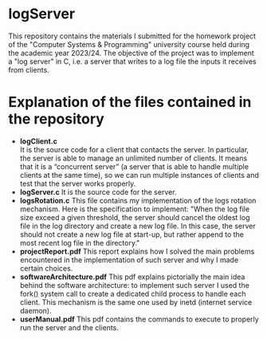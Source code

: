 # logServer
This repository contains the materials I submitted for the homework project of the "Computer Systems & Programming" university course held during the academic year 2023/24.
The objective of the project was to implement a "log server" in C,  i.e. a server that writes to a log file the inputs it receives from clients.

# Explanation of the files contained in the repository
- **logClient.c**<br>
It is the source code for a client that contacts the server. In particular, the server is able to manage an unlimited number of clients. It means that it is a “concurrent server” (a server that is able to handle multiple clients at the same time), so we can run multiple instances of clients and test that the server works properly.
- **logServer.c**
It is the source code for the server.
- **logsRotation.c**
This file contains my implementation of the logs rotation mechanism. Here is the specification to implement: "When the log file size exceed a given threshold, the server should cancel the oldest log file in the log directory and create a new log file. In this case, the server should not create a new log file at start-up, but rather append to the most recent log file in the directory."
- **projectReport.pdf**
This report explains how I solved the main problems encountered in the implementation of such server and why I made certain choices.
- **softwareArchitecture.pdf**
This pdf explains pictorially the main idea behind the software architecture: to implement such server I used the fork() system call to create a dedicated child process to handle each client. This mechanism is the same one used by inetd (internet service daemon).
- **userManual.pdf**
This pdf contains the commands to execute to properly run the server and the clients.
